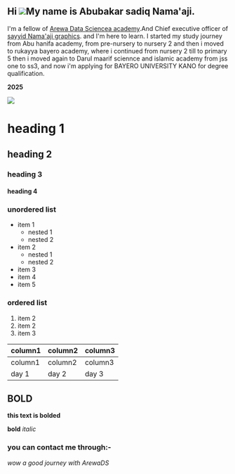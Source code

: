 ## Hi ![](https://user-images.githubusercontent.com/18350557/176309783-0785949b-9127-417c-8b55-ab5a4333674e.gif)My name is Abubakar sadiq Nama'aji.
I'm a fellow of [Arewa Data Sciencea academy](https://arewadatascience.github.io/).And Chief executive officer of [sayyid Nama'aji graphics](https://www.instagram.com/sayyid_namaaji_graphics?igsh=MXFvazk1N3E0aXM4MQ==). and I'm here to learn.
I started my study journey from Abu hanifa academy, from pre-nursery to nursery 2 and then i moved to rukayya bayero academy, where i continued from nursery 2 till to primary 5 then i moved again to Darul maarif sciennce and islamic academy from jss one to ss3, and now i'm applying for BAYERO UNIVERSITY KANO for degree qualification.

__2025__

![](https://medium.com/@namaajiabubakarsadiq)
# heading 1
## heading 2
### heading 3
#### heading 4

### __unordered list__ 
- item 1
  - nested 1
  - nested 2
- item 2
  - nested 1
  - nested 2
- item 3
- item 4
- item 5

### __ordered list__
1. item 2
2. item 2
3. item 3

|column1 |column2 | column3|
|-----|-----|-----|
|column1 |column2 | column3|
|day 1 | day 2 | day 3|


## BOLD
**this text is bolded**

__bold__
_italic_

### you can contact me through:-

_wow a good journey with ArewaDS_

<!---
AlsayyuNamaaji1/AlsayyuNamaaji1 is a ✨ special ✨ repository because its `README.md` (this file) appears on your GitHub profile.
You can click the Preview link to take a look at your changes.
--->
